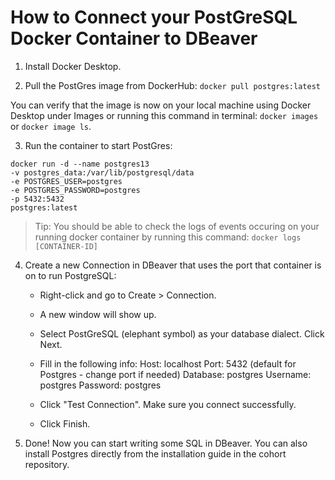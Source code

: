 # How to Connect your PostGreSQL Docker Container to DBeaver
1. Install Docker Desktop.

2. Pull the PostGres image from DockerHub: ```docker pull postgres:latest```

You can verify that the image is now on your local machine using Docker Desktop under Images or running this command in terminal: ```docker images``` or ```docker image ls```.

3. Run the container to start PostGres:
```docker
docker run -d --name postgres13 
-v postgres_data:/var/lib/postgresql/data 
-e POSTGRES_USER=postgres 
-e POSTGRES_PASSWORD=postgres 
-p 5432:5432 
postgres:latest
```

>Tip: You should be able to check the logs of events occuring on your running docker container by running this command: ```docker logs [CONTAINER-ID]```

4. Create a new Connection in DBeaver that uses the port that container is on to run PostgreSQL:
    - Right-click and go to Create > Connection.

    - A new window will show up.

    - Select PostGreSQL (elephant symbol) as your database dialect. Click Next.

    - Fill in the following info:
        Host: localhost
        Port: 5432 (default for Postgres - change port if needed)
        Database: postgres
        Username: postgres
        Password: postgres

    - Click "Test Connection". Make sure you connect successfully.

    - Click Finish. 

5. Done! Now you can start writing some SQL in DBeaver. You can also install Postgres directly from the installation guide in the cohort repository.